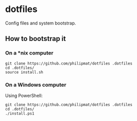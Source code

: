 dotfiles
========

Config files and system bootstrap.

## How to bootstrap it

### On a *nix computer

```
git clone https://github.com/philipmat/dotfiles .dotfiles
cd .dotfiles/
source install.sh
```


### On a Windows computer

Using PowerShell:

```
git clone https://github.com/philipmat/dotfiles .dotfiles
cd .dotfiles/
./install.ps1
```

